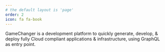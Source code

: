 ```yaml
---
# the default layout is 'page'
order: 2
icon: fa fa-book
---
```


GameChanger is a development platform to quickly generate, 
  develop, & deploy fully Cloud compliant applications & infrastructure, 
  using GraphQL as entry point.